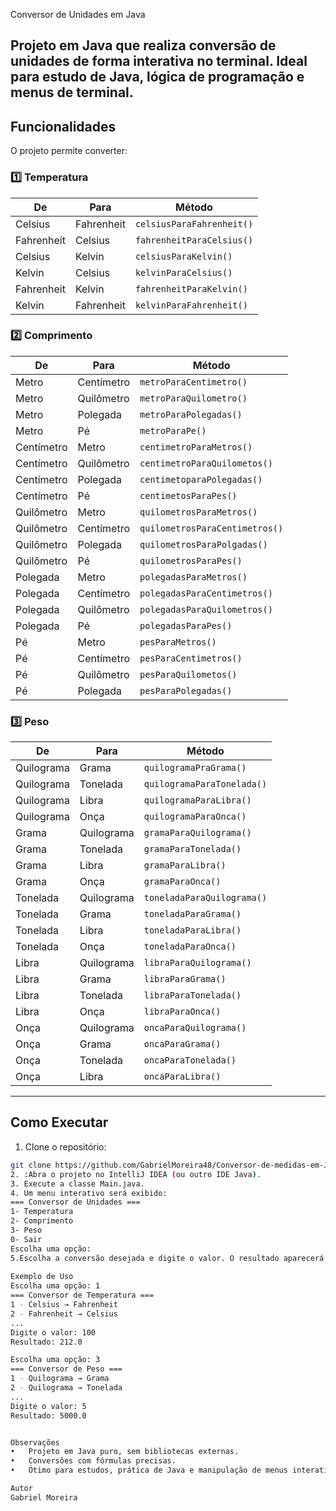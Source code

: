 Conversor de Unidades em Java

Projeto em Java que realiza **conversão de unidades** de forma interativa no terminal. Ideal para estudo de Java, lógica de programação e menus de terminal.
---
## Funcionalidades
O projeto permite converter:
### 1️⃣ Temperatura
| De | Para | Método |
|----|------|--------|
| Celsius | Fahrenheit | `celsiusParaFahrenheit()` |
| Fahrenheit | Celsius | `fahrenheitParaCelsius()` |
| Celsius | Kelvin | `celsiusParaKelvin()` |
| Kelvin | Celsius | `kelvinParaCelsius()` |
| Fahrenheit | Kelvin | `fahrenheitParaKelvin()` |
| Kelvin | Fahrenheit | `kelvinParaFahrenheit()` |
### 2️⃣ Comprimento
| De | Para | Método |
|----|------|--------|
| Metro | Centímetro | `metroParaCentimetro()` |
| Metro | Quilômetro | `metroParaQuilometro()` |
| Metro | Polegada | `metroParaPolegadas()` |
| Metro | Pé | `metroParaPe()` |
| Centímetro | Metro | `centimetroParaMetros()` |
| Centímetro | Quilômetro | `centimetroParaQuilometos()` |
| Centímetro | Polegada | `centimetoparaPolegadas()` |
| Centímetro | Pé | `centimetosParaPes()` |
| Quilômetro | Metro | `quilometrosParaMetros()` |
| Quilômetro | Centímetro | `quilometrosParaCentimetros()` |
| Quilômetro | Polegada | `quilometrosParaPolgadas()` |
| Quilômetro | Pé | `quilometrosParaPes()` |
| Polegada | Metro | `polegadasParaMetros()` |
| Polegada | Centímetro | `polegadasParaCentimetros()` |
| Polegada | Quilômetro | `polegadasParaQuilometros()` |
| Polegada | Pé | `polegadasParaPes()` |
| Pé | Metro | `pesParaMetros()` |
| Pé | Centímetro | `pesParaCentimetros()` |
| Pé | Quilômetro | `pesParaQuilometos()` |
| Pé | Polegada | `pesParaPolegadas()` |
### 3️⃣ Peso
| De | Para | Método |
|----|------|--------|
| Quilograma | Grama | `quilogramaPraGrama()` |
| Quilograma | Tonelada | `quilogramaParaTonelada()` |
| Quilograma | Libra | `quilogramaParaLibra()` |
| Quilograma | Onça | `quilogramaParaOnca()` |
| Grama | Quilograma | `gramaParaQuilograma()` |
| Grama | Tonelada | `gramaParaTonelada()` |
| Grama | Libra | `gramaParaLibra()` |
| Grama | Onça | `gramaParaOnca()` |
| Tonelada | Quilograma | `toneladaParaQuilograma()` |
| Tonelada | Grama | `toneladaParaGrama()` |
| Tonelada | Libra | `toneladaParaLibra()` |
| Tonelada | Onça | `toneladaParaOnca()` |
| Libra | Quilograma | `libraParaQuilograma()` |
| Libra | Grama | `libraParaGrama()` |
| Libra | Tonelada | `libraParaTonelada()` |
| Libra | Onça | `libraParaOnca()` |
| Onça | Quilograma | `oncaParaQuilograma()` |
| Onça | Grama | `oncaParaGrama()` |
| Onça | Tonelada | `oncaParaTonelada()` |
| Onça | Libra | `oncaParaLibra()` |
---
## Como Executar
1. Clone o repositório:
```bash
git clone https://github.com/GabrielMoreira48/Conversor-de-medidas-em-Java.git
2. :Abra o projeto no IntelliJ IDEA (ou outro IDE Java).
3. Execute a classe Main.java.
4. Um menu interativo será exibido:
=== Conversor de Unidades ===
1- Temperatura
2- Comprimento
3- Peso
0- Sair
Escolha uma opção:
5.Escolha a conversão desejada e digite o valor. O resultado aparecerá imediatamente.
 
Exemplo de Uso
Escolha uma opção: 1
=== Conversor de Temperatura ===
1 - Celsius → Fahrenheit
2 - Fahrenheit → Celsius
...
Digite o valor: 100
Resultado: 212.0

Escolha uma opção: 3
=== Conversor de Peso ===
1 - Quilograma → Grama
2 - Quilograma → Tonelada
...
Digite o valor: 5
Resultado: 5000.0


Observações
•	Projeto em Java puro, sem bibliotecas externas.
•	Conversões com fórmulas precisas.
•	Ótimo para estudos, prática de Java e manipulação de menus interativos.

Autor
Gabriel Moreira


